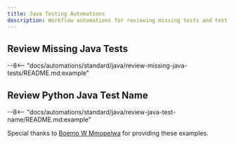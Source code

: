 ```yaml
---
title: Java Testing Automations
description: Workflow automations for reviewing missing tests and test file names.
---
```


## Review Missing Java Tests
--8<-- "docs/automations/standard/java/review-missing-java-tests/README.md:example"

## Review Python Java Test Name
--8<-- "docs/automations/standard/java/review-java-test-name/README.md:example"


Special thanks to [Boemo W Mmopelwa](https://github.com/xTrilton) for providing these examples.